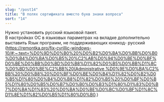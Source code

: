 ```yaml
---
slug: "/post14"
title: "В полях сертификата вместо букв знаки вопроса"
sort: "14"
--- 
```


Нужно установить русский языковой пакет.  
В настройках ОС в языковых параметрах на вкладке дополнительно выставить Язык программ, не поддерживающих юникод- русский  
 (https://remontka.pro/fix-cyrillic-windows-10/#:~:text=%D0%9D%D0%B0%20%D0%B2%D0%BA%D0%BB%D0%B0%D0%B4%D0%BA%D0%B5%20%C2%AB%D0%94%D0%BE%D0%BF%D0%BE%D0%BB%D0%BD%D0%B8%D1%82%D0%B5%D0%BB%D1%8C%D0%BD%D0%BE%C2%BB%20(Administrative,%D0%9E%D0%BA%C2%BB%20%D0%B8%20%D0%BF%D0%BE%D0%B4%D1%82%D0%B2%D0%B5%D1%80%D0%B4%D0%B8%D1%82%D0%B5%20%D0%BF%D0%B5%D1%80%D0%B5%D0%B7%D0%B0%D0%B3%D1%80%D1%83%D0%B7%D0%BA%D1%83%20%D0%BA%D0%BE%D0%BC%D0%BF%D1%8C%D1%8E%D1%82%D0%B5%D1%80%D0%B0.)
